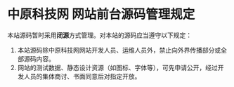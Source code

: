# 中原科技网 网站前台源码管理规定

本站源码暂时采用**闭源**方式管理。对本站的源码应当遵守以下规定：

1. 本站源码除中原科技网网站开发人员、运维人员外，禁止向外界传播部分或全部源码内容。
2. 网站的测试数据、静态设计资源（如图标、字体等），可先申请公开，经过开发人员的集体商讨、书面同意后对指定开放。